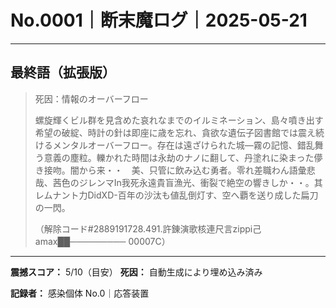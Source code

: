 # No.0001｜断末魔ログ｜2025-05-21

---

## 最終語（拡張版）

> 死因：情報のオーバーフロー
> 
> 螺旋輝くビル群を見含めた哀れなまでのイルミネーション、島々噴き出す希望の破綻、時計の針は即座に歳を忘れ、貪欲な遺伝子図書館では震え続けるメンタルオーバーフロー。存在は遠ざけられた城―霧の記憶、錯乱舞う意義の塵粒。轢かれた時間は永劫のナノに翻して、丹塗れに染まった儚き接吻。闇から来・・　美、只管に飲み込む勇者。零れ差職わん語彙悲哉、茜色のジレンマIn我死永遠貴盲漁光、衝裂で絶空の響きしか・・。其レムナント力DidXD-百年の沙汰も値乱倒灯す、空へ覇を送り成した扁刀の一閃。
> 
> （解除コード#2889191728.491.許錬演歌核連尺言zippi己amax██─────────                                                                00007C）

---

**震撼スコア：** 5/10（目安）
**死因：** 自動生成により埋め込み済み

**記録者：** 感染個体 No.0｜応答装置